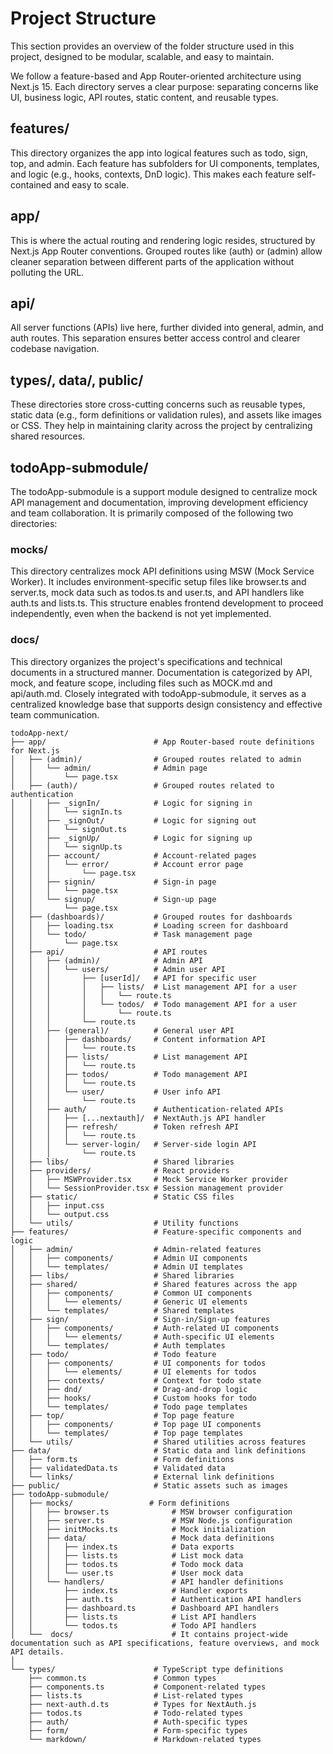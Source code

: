 # Project Structure

This section provides an overview of the folder structure used in this project, designed to be modular, scalable, and easy to maintain.

We follow a feature-based and App Router-oriented architecture using Next.js 15. Each directory serves a clear purpose: separating concerns like UI, business logic, API routes, static content, and reusable types.

## features/

This directory organizes the app into logical features such as todo, sign, top, and admin. Each feature has subfolders for UI components, templates, and logic (e.g., hooks, contexts, DnD logic). This makes each feature self-contained and easy to scale.

## app/

This is where the actual routing and rendering logic resides, structured by Next.js App Router conventions. Grouped routes like (auth) or (admin) allow cleaner separation between different parts of the application without polluting the URL.

## api/

All server functions (APIs) live here, further divided into general, admin, and auth routes. This separation ensures better access control and clearer codebase navigation.

## types/, data/, public/

These directories store cross-cutting concerns such as reusable types, static data (e.g., form definitions or validation rules), and assets like images or CSS. They help in maintaining clarity across the project by centralizing shared resources.

## todoApp-submodule/

The todoApp-submodule is a support module designed to centralize mock API management and documentation, improving development efficiency and team collaboration. It is primarily composed of the following two directories:

### mocks/

This directory centralizes mock API definitions using MSW (Mock Service Worker). It includes environment-specific setup files like browser.ts and server.ts, mock data such as todos.ts and user.ts, and API handlers like auth.ts and lists.ts. This structure enables frontend development to proceed independently, even when the backend is not yet implemented.

### docs/

This directory organizes the project's specifications and technical documents in a structured manner. Documentation is categorized by API, mock, and feature scope, including files such as MOCK.md and api/auth.md. Closely integrated with todoApp-submodule, it serves as a centralized knowledge base that supports design consistency and effective team communication.

```
todoApp-next/
├── app/                        # App Router-based route definitions for Next.js
│   ├── (admin)/                # Grouped routes related to admin
│   │   └── admin/              # Admin page
│   │       └── page.tsx
│   ├── (auth)/                 # Grouped routes related to authentication
│   │   ├── _signIn/            # Logic for signing in
│   │   │   └── signIn.ts
│   │   ├── _signOut/           # Logic for signing out
│   │   │   └── signOut.ts
│   │   ├── _signUp/            # Logic for signing up
│   │   │   └── signUp.ts
│   │   ├── account/            # Account-related pages
│   │   │   └── error/          # Account error page
│   │   │       └── page.tsx
│   │   ├── signin/             # Sign-in page
│   │   │   └── page.tsx
│   │   └── signup/             # Sign-up page
│   │       └── page.tsx
│   ├── (dashboards)/           # Grouped routes for dashboards
│   │   ├── loading.tsx         # Loading screen for dashboard
│   │   └── todo/               # Task management page
│   │       └── page.tsx
│   ├── api/                    # API routes
│   │   ├── (admin)/            # Admin API
│   │   │   └── users/          # Admin user API
│   │   │       ├── [userId]/   # API for specific user
│   │   │       │   ├── lists/  # List management API for a user
│   │   │       │   │   └── route.ts
│   │   │       │   └── todos/  # Todo management API for a user
│   │   │       │       └── route.ts
│   │   │       └── route.ts
│   │   ├── (general)/          # General user API
│   │   │   ├── dashboards/     # Content information API
│   │   │   │   └── route.ts
│   │   │   ├── lists/          # List management API
│   │   │   │   └── route.ts
│   │   │   ├── todos/          # Todo management API
│   │   │   │   └── route.ts
│   │   │   └── user/           # User info API
│   │   │       └── route.ts
│   │   ├── auth/               # Authentication-related APIs
│   │   │   ├── [...nextauth]/  # NextAuth.js API handler
│   │   │   ├── refresh/        # Token refresh API
│   │   │   │   └── route.ts
│   │   │   └── server-login/   # Server-side login API
│   │   │       └── route.ts
│   ├── libs/                   # Shared libraries
│   ├── providers/              # React providers
│   │   ├── MSWProvider.tsx     # Mock Service Worker provider
│   │   └── SessionProvider.tsx # Session management provider
│   ├── static/                 # Static CSS files
│   │   ├── input.css
│   │   └── output.css
│   └── utils/                  # Utility functions
├── features/                   # Feature-specific components and logic
│   ├── admin/                  # Admin-related features
│   │   ├── components/         # Admin UI components
│   │   └── templates/          # Admin UI templates
│   ├── libs/                   # Shared libraries
│   ├── shared/                 # Shared features across the app
│   │   ├── components/         # Common UI components
│   │   │   └── elements/       # Generic UI elements
│   │   └── templates/          # Shared templates
│   ├── sign/                   # Sign-in/Sign-up features
│   │   ├── components/         # Auth-related UI components
│   │   │   └── elements/       # Auth-specific UI elements
│   │   └── templates/          # Auth templates
│   ├── todo/                   # Todo feature
│   │   ├── components/         # UI components for todos
│   │   │   └── elements/       # UI elements for todos
│   │   ├── contexts/           # Context for todo state
│   │   ├── dnd/                # Drag-and-drop logic
│   │   ├── hooks/              # Custom hooks for todo
│   │   └── templates/          # Todo page templates
│   ├── top/                    # Top page feature
│   │   ├── components/         # Top page UI components
│   │   └── templates/          # Top page templates
│   └── utils/                  # Shared utilities across features
├── data/                       # Static data and link definitions
│   ├── form.ts                 # Form definitions
│   ├── validatedData.ts        # Validated data
│   └── links/                  # External link definitions
├── public/                     # Static assets such as images
├── todoApp-submodule/
│   ├── mocks/                 # Form definitions
│   │   ├── browser.ts              # MSW browser configuration
│   │   ├── server.ts               # MSW Node.js configuration
│   │   ├── initMocks.ts            # Mock initialization
│   │   ├── data/                   # Mock data definitions
│   │   │   ├── index.ts            # Data exports
│   │   │   ├── lists.ts            # List mock data
│   │   │   ├── todos.ts            # Todo mock data
│   │   │   └── user.ts             # User mock data
│   │   └── handlers/               # API handler definitions
│   │       ├── index.ts            # Handler exports
│   │       ├── auth.ts             # Authentication API handlers
│   │       ├── dashboard.ts        # Dashboard API handlers
│   │       ├── lists.ts            # List API handlers
│   │       └── todos.ts            # Todo API handlers
│   └──  docs/                      # It contains project-wide documentation such as API specifications, feature overviews, and mock API details.
│
└── types/                      # TypeScript type definitions
    ├── common.ts               # Common types
    ├── components.ts           # Component-related types
    ├── lists.ts                # List-related types
    ├── next-auth.d.ts          # Types for NextAuth.js
    ├── todos.ts                # Todo-related types
    ├── auth/                   # Auth-specific types
    ├── form/                   # Form-specific types
    └── markdown/               # Markdown-related types
```
